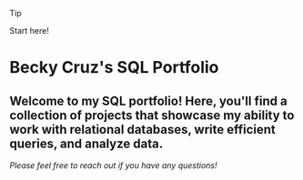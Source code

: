 > [!TIP]
> Start here!

# Becky Cruz's SQL Portfolio
## Welcome to my SQL portfolio! Here, you'll find a collection of projects that showcase my ability to work with relational databases, write efficient queries, and analyze data.
_Please feel free to reach out if you have any questions!_
